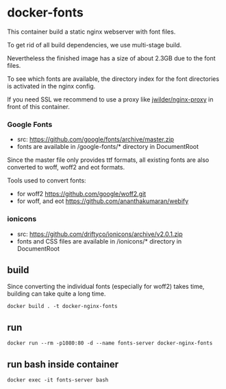# docker-fonts

This container build a static nginx webserver with font files.

To get rid of all build dependencies, we use multi-stage build. 

Nevertheless the finished image has a size of about 2.3GB due to the font files.

To see which fonts are available, the directory index for the font directories is activated in the nginx config.

If you need SSL we recommend to use a proxy like [jwilder/nginx-proxy](https://github.com/jwilder/nginx-proxy) in front of this container.

### Google Fonts

- src: https://github.com/google/fonts/archive/master.zip 
- fonts are available in /google-fonts/* directory in DocumentRoot

Since the master file only provides ttf formats, all existing fonts are also converted to woff, woff2 and eot formats.

Tools used to convert fonts:
- for woff2 https://github.com/google/woff2.git
- for woff, and eot https://github.com/ananthakumaran/webify


### ionicons

- src: https://github.com/driftyco/ionicons/archive/v2.0.1.zip
- fonts and CSS files are available in /ionicons/* directory in DocumentRoot


## build

Since converting the individual fonts (especially for woff2) takes time, building can take quite a long time.

    docker build . -t docker-nginx-fonts

## run

    docker run --rm -p1080:80 -d --name fonts-server docker-nginx-fonts
   
## run bash inside container

    docker exec -it fonts-server bash
